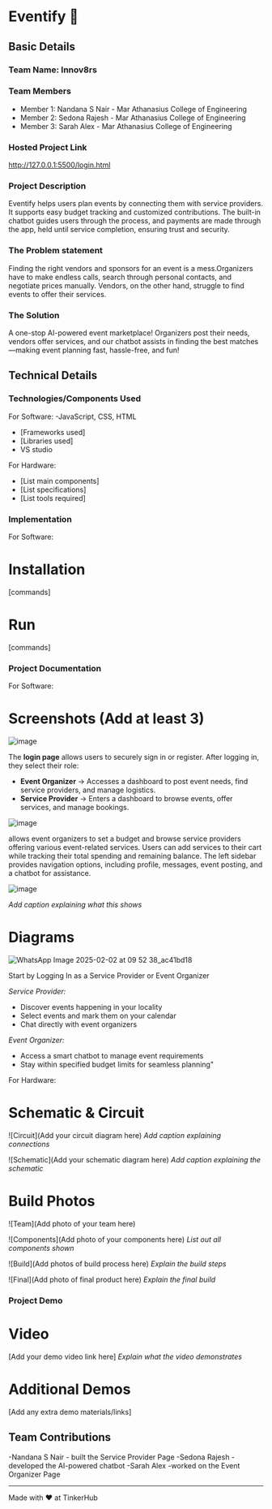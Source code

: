 # Eventify 🎯


## Basic Details
### Team Name: Innov8rs


### Team Members
- Member 1: Nandana S Nair - Mar Athanasius College of Engineering
- Member 2: Sedona Rajesh -  Mar Athanasius College of Engineering
- Member 3: Sarah Alex - Mar Athanasius College of Engineering

### Hosted Project Link
http://127.0.0.1:5500/login.html

### Project Description
Eventify helps users plan events by connecting them with service providers. It supports easy budget tracking and customized contributions. The built-in chatbot guides users through the process, and payments are made through the app, held until service completion, ensuring trust and security.
### The Problem statement
Finding the right vendors and sponsors for an event is a mess.Organizers have to make endless calls, search through personal contacts, and negotiate prices manually. Vendors, on the other hand, struggle to find events to offer their services.

### The Solution
A one-stop AI-powered event marketplace! Organizers post their needs, vendors offer services, and our chatbot assists in finding the best matches—making event planning fast, hassle-free, and fun!

## Technical Details
### Technologies/Components Used
For Software:
-JavaScript, CSS, HTML
- [Frameworks used]
- [Libraries used]
- VS studio

For Hardware:
- [List main components]
- [List specifications]
- [List tools required]

### Implementation
For Software:
# Installation
[commands]

# Run
[commands]

### Project Documentation
For Software:

# Screenshots (Add at least 3)
![image](https://github.com/user-attachments/assets/6bd38ef3-6fd6-40c4-a46b-c4e85218dd81)

The **login page** allows users to securely sign in or register. After logging in, they select their role:  

- **Event Organizer** → Accesses a dashboard to post event needs, find service providers, and manage logistics.  
- **Service Provider** → Enters a dashboard to browse events, offer services, and manage bookings.

![image](https://github.com/user-attachments/assets/c353f9c7-f667-42b2-afd2-dacecc9330c9)

allows event organizers to set a budget and browse service providers offering various event-related services. Users can add services to their cart while tracking their total spending and remaining balance. The left sidebar provides navigation options, including profile, messages, event posting, and a chatbot for assistance.

![image](https://github.com/user-attachments/assets/14325a19-c618-44e6-8302-0b26a2cb4927)

*Add caption explaining what this shows*

# Diagrams
![WhatsApp Image 2025-02-02 at 09 52 38_ac41bd18](https://github.com/user-attachments/assets/29487000-b2e4-4686-b17a-789ff003900a)

Start by Logging In as a Service Provider or Event Organizer  

*Service Provider:*  
- Discover events happening in your locality  
- Select events and mark them on your calendar  
- Chat directly with event organizers  

*Event Organizer:*  
- Access a smart chatbot to manage event requirements  
- Stay within specified budget limits for seamless planning"

For Hardware:

# Schematic & Circuit
![Circuit](Add your circuit diagram here)
*Add caption explaining connections*

![Schematic](Add your schematic diagram here)
*Add caption explaining the schematic*

# Build Photos
![Team](Add photo of your team here)


![Components](Add photo of your components here)
*List out all components shown*

![Build](Add photos of build process here)
*Explain the build steps*

![Final](Add photo of final product here)
*Explain the final build*

### Project Demo
# Video
[Add your demo video link here]
*Explain what the video demonstrates*

# Additional Demos
[Add any extra demo materials/links]

## Team Contributions
-Nandana S Nair - built the Service Provider Page
-Sedona Rajesh - developed the AI-powered chatbot
-Sarah Alex -worked on the Event Organizer Page

---
Made with ❤️ at TinkerHub
